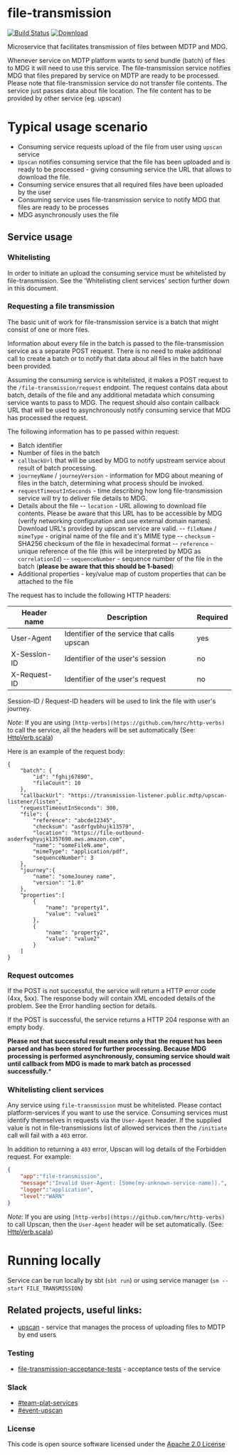 # file-transmission

[![Build Status](https://travis-ci.org/hmrc/file-transmission.svg)](https://travis-ci.org/hmrc/file-transmission) [ ![Download](https://api.bintray.com/packages/hmrc/releases/file-transmission/images/download.svg) ](https://bintray.com/hmrc/releases/file-transmission/_latestVersion)

Microservice that facilitates transmission of files between MDTP and MDG.

Whenever service on MDTP platform wants to send bundle (batch) of files to MDG it will need to use this service. The file-transmission
service notifies MDG that files prepared by service on MDTP are ready to be processed. Please note that file-transmission service 
do not transfer file contents. The service just passes data about file location. The file content has to be provided by other service (eg. upscan)

# Typical usage scenario

- Consuming service requests upload of the file from user using `upscan` service
- `Upscan` notifies consuming service that the file has been uploaded and is ready to be processed - giving consuming 
service the URL that allows to download the file.
- Consuming service ensures that all required files have been uploaded by the user
- Consuming service uses file-transmission service to notify MDG that files are ready to be processes
- MDG asynchronously uses the file

## Service usage

### Whitelisting

In order to initiate an upload the consuming service must be whitelisted by file-transmission. See the 'Whitelisting client services' section further down in this document.

### Requesting a file transmission

The basic unit of work for file-transmission service is a batch that might consist of one or more files.

Information about every file in the batch is passed to the file-transmission service as a separate POST request. 
There is no need to make additional call to create a batch or to notify that data about all files in the batch have 
been provided.

Assuming the consuming service is whitelisted, it makes a POST request to the `/file-transmission/request` endpoint. 
The request contains data about batch, details of the file and any additional metadata which consuming service wants
to pass to MDG. The request should also contain callback URL that will be used to asynchronously notify consuming service 
that MDG has processed the request.

The following information has to pe passed within request:
- Batch identifier
- Number of files in the batch
- `callbackUrl` that will be used by MDG to notify upstream service about result of batch processing.
- `journeyName` / `journeyVersion` - information for MDG about meaning of files in the batch, determining what process should be invoked.
- `requestTimeoutInSeconds` - time describing how long file-transmission service will try to deliver file details to MDG. 
- Details about the file
-- `location` - URL allowing to download file contents. Please be aware that this URL has to be accessible by MDG (verify networking configuration and use external domain names). Download URL's provided by upscan service are valid.
-- `fileName` / `mimeType` - original name of the file and it's MIME type
-- `checksum` - SHA256 checksum of the file in hexadecimal format
-- `reference` - unique reference of the file (this will be interpreted by MDG as `correlationId`)
-- `sequenceNumber` -  sequence number of the file in the batch (**please be aware that this should be 1-based**)
- Additional properties - key/value map of custom properties that can be attached to the file

The request has to include the following HTTP headers:

| Header name|Description|Required|
|--------------|-----------|--------|
| User-Agent | Identifier of the service that calls upscan | yes |
| X-Session-ID | Identifier of the user's session | no  |
| X-Request-ID | Identifier of the user's request | no |

Session-ID / Request-ID headers will be used to link the file with user's journey.

*Note:* If you are using `[http-verbs](https://github.com/hmrc/http-verbs)` to call the service, all the headers will be set automatically
(See: [HttpVerb.scala](https://github.com/hmrc/http-verbs/blob/2807dc65f64009bd7ce1f14b38b356e06dd23512/src/main/scala/uk/gov/hmrc/http/HttpVerb.scala#L53))

Here is an example of the request body:
```
{
	"batch": {
		"id": "fghij67890",
		"fileCount": 10
	},
	"callbackUrl": "https://transmission-listener.public.mdtp/upscan-listener/listen",
	"requestTimeoutInSeconds": 300,
	"file": {				
		"reference": "abcde12345",
		"checksum": "asdrfgvbhujk13579",
		"location": "https://file-outbound-asderfvghyujk1357690.aws.amazon.com",
		"name": "someFileN.ame",
		"mimeType": "application/pdf",				
		"sequenceNumber": 3
	},
	"journey":{
		"name": "someJouney name",
		"version": "1.0"
	},
	"properties":[
		{
			"name": "property1",
			"value": "value1"
		},
		{
			"name": "property2",
			"value": "value2"
		}
	]			
}
```

### Request outcomes

If the POST is not successful, the service will return a HTTP error code (4xx, 5xx). The response body will contain XML encoded details of the problem. See the Error handling section for details.

If the POST is successful, the service returns a HTTP 204 response with an empty body.

**Please not that successful result means only that the request has been parsed and has been stored for further processing. Because MDG
processing is performed asynchronously, consuming service should wait until callback from MDG is made to mark batch as processed successfully.***


### Whitelisting client services

Any service using `file-transmission` must be whitelisted. Please contact platform-services if you want to use the service.
Consuming services must identify themselves in requests via the `User-Agent` header. If the supplied value is not in file-transmissions list of allowed services then the `/initiate` call will fail with a `403` error.

In addition to returning a `403` error, Upscan will log details of the Forbidden request. For example:

```json
{
    "app":"file-transmission",
    "message":"Invalid User-Agent: [Some(my-unknown-service-name)].",
    "logger":"application",
    "level":"WARN"
}
```

*Note:* If you are using `[http-verbs](https://github.com/hmrc/http-verbs)` to call Upscan, then the `User-Agent` header will be set automatically.
(See: [HttpVerb.scala](https://github.com/hmrc/http-verbs/blob/2807dc65f64009bd7ce1f14b38b356e06dd23512/src/main/scala/uk/gov/hmrc/http/HttpVerb.scala#L53))


# Running locally

Service can be run locally by sbt (`sbt run`) or using service manager (`sm --start FILE_TRANSMISSION`)

## Related projects, useful links:

* [upscan](https://github.com/hmrc/upscan-initiate) - service that manages the process of uploading files to MDTP by end users

### Testing
* [file-transmission-acceptance-tests](https://github.com/hmrc/file-transmisson-acceptance-tests) - acceptance tests of the service

### Slack
* [#team-plat-services](https://hmrcdigital.slack.com/messages/C705QD804/)
* [#event-upscan](https://hmrcdigital.slack.com/messages/C8XPL559N)


### License

This code is open source software licensed under the [Apache 2.0 License]("http://www.apache.org/licenses/LICENSE-2.0.html")
